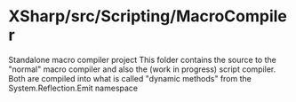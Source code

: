 # XSharp/src/Scripting/MacroCompiler
Standalone macro compiler project
This folder contains the source to the "normal" macro compiler and also the (work in progress) script compiler.
Both are compiled into what is called "dynamic methods" from the System.Reflection.Emit namespace

